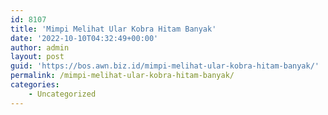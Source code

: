 ```yaml
---
id: 8107
title: 'Mimpi Melihat Ular Kobra Hitam Banyak'
date: '2022-10-10T04:32:49+00:00'
author: admin
layout: post
guid: 'https://bos.awn.biz.id/mimpi-melihat-ular-kobra-hitam-banyak/'
permalink: /mimpi-melihat-ular-kobra-hitam-banyak/
categories:
    - Uncategorized
---
```


